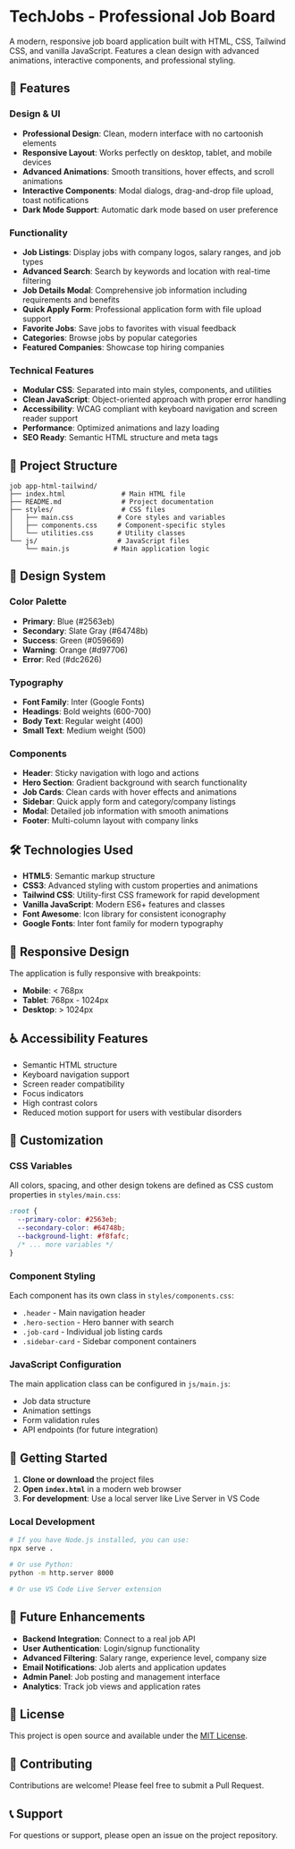 # TechJobs - Professional Job Board

A modern, responsive job board application built with HTML, CSS, Tailwind CSS, and vanilla JavaScript. Features a clean design with advanced animations, interactive components, and professional styling.

## 🚀 Features

### Design & UI
- **Professional Design**: Clean, modern interface with no cartoonish elements
- **Responsive Layout**: Works perfectly on desktop, tablet, and mobile devices
- **Advanced Animations**: Smooth transitions, hover effects, and scroll animations
- **Interactive Components**: Modal dialogs, drag-and-drop file upload, toast notifications
- **Dark Mode Support**: Automatic dark mode based on user preference

### Functionality
- **Job Listings**: Display jobs with company logos, salary ranges, and job types
- **Advanced Search**: Search by keywords and location with real-time filtering
- **Job Details Modal**: Comprehensive job information including requirements and benefits
- **Quick Apply Form**: Professional application form with file upload support
- **Favorite Jobs**: Save jobs to favorites with visual feedback
- **Categories**: Browse jobs by popular categories
- **Featured Companies**: Showcase top hiring companies

### Technical Features
- **Modular CSS**: Separated into main styles, components, and utilities
- **Clean JavaScript**: Object-oriented approach with proper error handling
- **Accessibility**: WCAG compliant with keyboard navigation and screen reader support
- **Performance**: Optimized animations and lazy loading
- **SEO Ready**: Semantic HTML structure and meta tags

## 📁 Project Structure

```
job app-html-tailwind/
├── index.html              # Main HTML file
├── README.md               # Project documentation
├── styles/                 # CSS files
│   ├── main.css           # Core styles and variables
│   ├── components.css     # Component-specific styles
│   └── utilities.css      # Utility classes
└── js/                    # JavaScript files
    └── main.js           # Main application logic
```

## 🎨 Design System

### Color Palette
- **Primary**: Blue (#2563eb)
- **Secondary**: Slate Gray (#64748b)
- **Success**: Green (#059669)
- **Warning**: Orange (#d97706)
- **Error**: Red (#dc2626)

### Typography
- **Font Family**: Inter (Google Fonts)
- **Headings**: Bold weights (600-700)
- **Body Text**: Regular weight (400)
- **Small Text**: Medium weight (500)

### Components
- **Header**: Sticky navigation with logo and actions
- **Hero Section**: Gradient background with search functionality
- **Job Cards**: Clean cards with hover effects and animations
- **Sidebar**: Quick apply form and category/company listings
- **Modal**: Detailed job information with smooth animations
- **Footer**: Multi-column layout with company links

## 🛠️ Technologies Used

- **HTML5**: Semantic markup structure
- **CSS3**: Advanced styling with custom properties and animations
- **Tailwind CSS**: Utility-first CSS framework for rapid development
- **Vanilla JavaScript**: Modern ES6+ features and classes
- **Font Awesome**: Icon library for consistent iconography
- **Google Fonts**: Inter font family for modern typography

## 📱 Responsive Design

The application is fully responsive with breakpoints:
- **Mobile**: < 768px
- **Tablet**: 768px - 1024px
- **Desktop**: > 1024px

## ♿ Accessibility Features

- Semantic HTML structure
- Keyboard navigation support
- Screen reader compatibility
- Focus indicators
- High contrast colors
- Reduced motion support for users with vestibular disorders

## 🔧 Customization

### CSS Variables
All colors, spacing, and other design tokens are defined as CSS custom properties in `styles/main.css`:

```css
:root {
  --primary-color: #2563eb;
  --secondary-color: #64748b;
  --background-light: #f8fafc;
  /* ... more variables */
}
```

### Component Styling
Each component has its own class in `styles/components.css`:
- `.header` - Main navigation header
- `.hero-section` - Hero banner with search
- `.job-card` - Individual job listing cards
- `.sidebar-card` - Sidebar component containers

### JavaScript Configuration
The main application class can be configured in `js/main.js`:
- Job data structure
- Animation settings
- Form validation rules
- API endpoints (for future integration)

## 🚀 Getting Started

1. **Clone or download** the project files
2. **Open `index.html`** in a modern web browser
3. **For development**: Use a local server like Live Server in VS Code

### Local Development
```bash
# If you have Node.js installed, you can use:
npx serve .

# Or use Python:
python -m http.server 8000

# Or use VS Code Live Server extension
```

## 🔮 Future Enhancements

- **Backend Integration**: Connect to a real job API
- **User Authentication**: Login/signup functionality
- **Advanced Filtering**: Salary range, experience level, company size
- **Email Notifications**: Job alerts and application updates
- **Admin Panel**: Job posting and management interface
- **Analytics**: Track job views and application rates

## 📝 License

This project is open source and available under the [MIT License](LICENSE).

## 🤝 Contributing

Contributions are welcome! Please feel free to submit a Pull Request.

## 📞 Support

For questions or support, please open an issue on the project repository.
